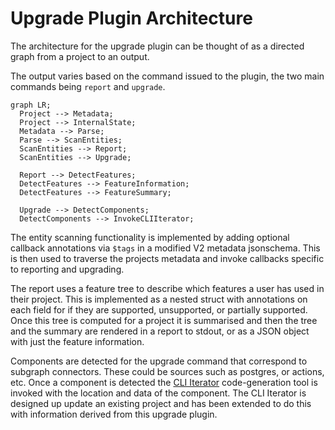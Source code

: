 # Upgrade Plugin Architecture

The architecture for the upgrade plugin can be thought of as a directed graph from a project to an output.

The output varies based on the command issued to the plugin, the two main commands being `report` and `upgrade`.

```mermaid
graph LR;
  Project --> Metadata;
  Project --> InternalState;
  Metadata --> Parse;
  Parse --> ScanEntities;
  ScanEntities --> Report;
  ScanEntities --> Upgrade;

  Report --> DetectFeatures;
  DetectFeatures --> FeatureInformation;
  DetectFeatures --> FeatureSummary;

  Upgrade --> DetectComponents;
  DetectComponents --> InvokeCLIIterator;
```

The entity scanning functionality is implemented by adding optional callback
annotations via `$tags` in a modified V2 metadata jsonschema. This is then used
to traverse the projects metadata and invoke callbacks specific to reporting and
upgrading.

The report uses a feature tree to describe which features a user has used in
their project. This is implemented as a nested struct with annotations on each
field for if they are supported, unsupported, or partially supported. Once this
tree is computed for a project it is summarised and then the tree and the
summary are rendered in a report to stdout, or as a JSON object with just the
feature information.

Components are detected for the upgrade command that correspond to subgraph
connectors. These could be sources such as postgres, or actions, etc. Once a
component is detected the [CLI Iterator](https://github.com/hasura/v3-cli-iteration) code-generation tool is
invoked with the location and data of the component. The CLI Iterator is
designed up update an existing project and has been extended to do this with
information derived from this upgrade plugin.